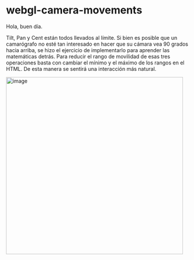 # webgl-camera-movements

Hola, buen día.

Tilt, Pan y Cent están todos llevados al límite. Si bien es posible que un camarógrafo no esté tan interesado en hacer que su cámara vea 90 grados hacia arriba, se hizo el ejercicio de implementarlo para aprender las matemáticas detrás. Para reducir el rango de movilidad de esas tres operaciones basta con cambiar el mínimo y el máximo de los rangos en el HTML. De esta manera se sentirá una interacción más natural.

<img width="484" alt="image" src="https://user-images.githubusercontent.com/26715082/195967902-7edb9968-ba6f-4c5d-9c2e-a04f2044893d.png">
